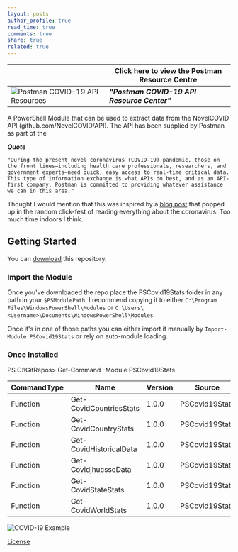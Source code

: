 ```yaml
---
layout: posts
author_profile: true
read_time: true
comments: true
share: true
related: true
---
```


| | Click [here](https://covid-19-apis.postman.com/) to view the Postman Resource Centre |
|-----|--|
|![Postman COVID-19 API Resources](https://psciscomeraki.lukeleigh.com/assets/images/postmanlogo.jpg)| ***"Postman COVID-19 API Resource Center"*** |

A PowerShell Module that can be used to extract data from the NovelCOVID API (github.com/NovelCOVID/API). The API has been supplied by Postman as part of the

***Quote***

```"During the present novel coronavirus (COVID-19) pandemic, those on the front lines—including health care professionals, researchers, and government experts—need quick, easy access to real-time critical data. This type of information exchange is what APIs do best, and as an API-first company, Postman is committed to providing whatever assistance we can in this area."```

Thought I would mention that this was inspired by a [blog post](https://www.powershell.co.at/cov-id-19-powershell-prompt/) that popped up in the random click-fest of reading everything about the coronavirus. Too much time indoors I think.

## Getting Started

You can [download](https://github.com/BanterBoy/PSCovid19Stats/archive/master.zip)
this repository.

### Import the Module

Once you've downloaded the repo place the PSCovid19Stats folder in any path in your ``$PSModulePath``. I recommend copying it to either ``C:\Program Files\WindowsPowerShell\Modules`` or ``C:\Users\<Username>\Documents\WindowsPowerShell\Modules``.

Once it's in one of those paths you can either import it manually by ``Import-Module PSCovid19Stats`` or rely on auto-module loading.

### Once Installed

PS C:\GitRepos> Get-Command -Module PSCovid19Stats

CommandType | Name | Version | Source
----------- | ---- | ------- | ------
Function | Get-CovidCountriesStats | 1.0.0 | PSCovid19Stats
Function | Get-CovidCountryStats | 1.0.0 | PSCovid19Stats
Function | Get-CovidHistoricalData | 1.0.0 | PSCovid19Stats
Function | Get-CovidjhucsseData | 1.0.0 | PSCovid19Stats
Function | Get-CovidStateStats | 1.0.0 | PSCovid19Stats
Function | Get-CovidWorldStats | 1.0.0 | PSCovid19Stats

![COVID-19 Example](https://psciscomeraki.lukeleigh.com/assets/images/pscovidscrnsht.png)

[License](/LICENSE)
